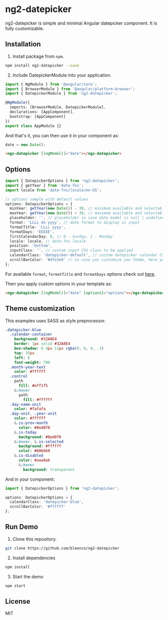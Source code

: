 # ng2-datepicker

ng2-datepicker is simple and minimal Angular datepicker component. It is fully customizable.

## Installation

1. Install package from `npm`.

```sh
npm install ng2-datepicker --save
```

2. Include DatepickerModule into your application.

```ts
import { NgModule } from '@angular/core';
import { BrowserModule } from '@angular/platform-browser';
import { DatepickerModule } from 'ng2-datepicker';

@NgModule({
  imports: [BrowserModule, DatepickerModule],
  declarations: [AppComponent],
  bootstrap: [AppComponent]
})
export class AppModule {}
```

And that's it, you can then use it in your component as:

```ts
date = new Date();
```

```html
<ngx-datepicker [(ngModel)]="date"></ngx-datepicker>
```

## Options

```ts
import { DatepickerOptions } from 'ng2-datepicker';
import { getYear } from 'date-fns';
import locale from 'date-fns/locale/en-US';

// options sample with default values
options: DatepickerOptions = {
  minYear: getYear(new Date()) - 30, // minimum available and selectable year
  maxYear: getYear(new Date()) + 30, // maximum available and selectable year
  placeholder: '', // placeholder in case date model is null | undefined, example: 'Please pick a date'
  format: 'LLLL do yyyy', // date format to display in input
  formatTitle: 'LLLL yyyy',
  formatDays: 'EEEEE',
  firstCalendarDay: 0, // 0 - Sunday, 1 - Monday
  locale: locale, // date-fns locale
  position: 'bottom',
  inputClass: '', // custom input CSS class to be applied
  calendarClass: 'datepicker-default', // custom datepicker calendar CSS class to be applied
  scrollBarColor: '#dfe3e9' // in case you customize you theme, here you define scroll bar color
};
```

For available `format`, `formatTitle` and `formatDays` options check out [here](https://date-fns.org/docs/format).

Then you apply custom options in your template as:

```html
<ngx-datepicker [(ngModel)]="date" [options]="options"></ngx-datepicker>
```

## Theme customization

This examples uses SASS as style preprocessor.

```sass
.datepicker-blue
  .calendar-container
    background: #32A8E4
    border: 1px solid #32A8E4
    box-shadow: 0 4px 12px rgba(0, 0, 0, .3)
    top: 35px
    left: 0
    font-weight: 700
  .month-year-text
    color: #ffffff
  .control
    path
      fill: #eff1f5
    &:hover
      path
        fill: #ffffff
  .day-name-unit
    color: #fafafa
  .day-unit, .year-unit
    color: #ffffff
    &.is-prev-month
      color: #8ed0f0
    &.is-today
      background: #8ed0f0
    &:hover, &.is-selected
      background: #ffffff
      color: #686669
    &.is-disabled
      color: #aaa8ab
      &:hover
        background: transparent
```

And in your component:

```ts
import { DatepickerOptions } from 'ng2-datepicker';

options: DatepickerOptions = {
  calendarClass: 'datepicker-blue',
  scrollBarColor: '#ffffff'
};
```

## Run Demo

1. Clone this repository.

```sh
git clone https://github.com/bleenco/ng2-datepicker
```

2. Install dependencies

```sh
npm install
```

3. Start the demo

```sh
npm start
```

## License

MIT
